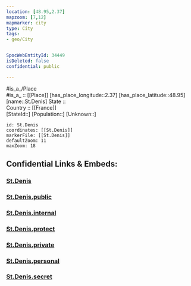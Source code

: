 ```yaml
---
location: [48.95,2.37] 
mapzoom: [7,12] 
mapmarker: city 
type: City
tags:
- geo/City


SpocWebEntityId: 34449
isDeleted: false
confidential: public

---
```

#is_a_/Place  
#is_a_ :: [[Place]] 
[has_place_longitude::2.37] 
[has_place_latitude::48.95] 
[name::St.Denis] 
State ::  
Country :: [[France]]  
[StateId::] 
[Population::] 
[Unknown::] 


```leaflet
id: St.Denis
coordinates: [[St.Denis]] 
markerFile: [[St.Denis]] 
defaultZoom: 11 
maxZoom: 18
```


## Confidential Links & Embeds: 

### [St.Denis](/_Standards/Earth/Continent/Europe/Europe~West/France/regions~France/Île-de-France/departments~Île-de-France/Seine-Saint-Denis/communes~Seine-Saint-Denis/Saint-Denis/cities~Saint-Denis/St.Denis.md) 

### [St.Denis.public](/_public/Earth/Continent/Europe/Europe~West/France/regions~France/Île-de-France/departments~Île-de-France/Seine-Saint-Denis/communes~Seine-Saint-Denis/Saint-Denis/cities~Saint-Denis/St.Denis.public.md) 

### [St.Denis.internal](/_internal/Earth/Continent/Europe/Europe~West/France/regions~France/Île-de-France/departments~Île-de-France/Seine-Saint-Denis/communes~Seine-Saint-Denis/Saint-Denis/cities~Saint-Denis/St.Denis.internal.md) 

### [St.Denis.protect](/_protect/Earth/Continent/Europe/Europe~West/France/regions~France/Île-de-France/departments~Île-de-France/Seine-Saint-Denis/communes~Seine-Saint-Denis/Saint-Denis/cities~Saint-Denis/St.Denis.protect.md) 

### [St.Denis.private](/_private/Earth/Continent/Europe/Europe~West/France/regions~France/Île-de-France/departments~Île-de-France/Seine-Saint-Denis/communes~Seine-Saint-Denis/Saint-Denis/cities~Saint-Denis/St.Denis.private.md) 

### [St.Denis.personal](/_personal/Earth/Continent/Europe/Europe~West/France/regions~France/Île-de-France/departments~Île-de-France/Seine-Saint-Denis/communes~Seine-Saint-Denis/Saint-Denis/cities~Saint-Denis/St.Denis.personal.md) 

### [St.Denis.secret](/_secret/Earth/Continent/Europe/Europe~West/France/regions~France/Île-de-France/departments~Île-de-France/Seine-Saint-Denis/communes~Seine-Saint-Denis/Saint-Denis/cities~Saint-Denis/St.Denis.secret.md)

